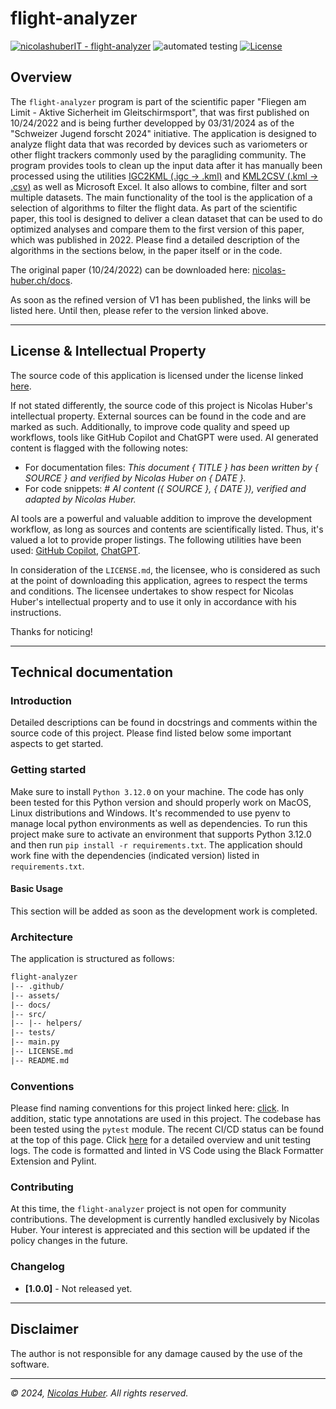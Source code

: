 # flight-analyzer
 
[![nicolashuberIT - flight-analyzer](https://img.shields.io/static/v1?label=nicolashuberIT&message=flight-analyzer&color=blue&logo=github)](https://github.com/nicolashuberIT/flight-analyzer "Go to GitHub repo")
![automated testing](https://github.com/nicolashuberIT/flight-analyzer/actions/workflows/ci.yaml/badge.svg)
[![License](https://img.shields.io/badge/License-INDIVIDUAL-blue)](#license)

## Overview

The `flight-analyzer` program is part of the scientific paper "Fliegen am Limit - Aktive Sicherheit im Gleitschirmsport", that was first published on 10/24/2022 and is being further developped by 03/31/2024 as of the "Schweizer Jugend forscht 2024" initiative. The application is designed to analyze flight data that was recorded by devices such as variometers or other flight trackers commonly used by the paragliding community. The program provides tools to clean up the input data after it has manually been processed using the utilities [IGC2KML (.igc -> .kml)](https://igc2kml.com/) and [KML2CSV (.kml -> .csv)](https://products.aspose.app/gis/conversion/kml-to-csv) as well as Microsoft Excel. It also allows to combine, filter and sort multiple datasets. The main functionality of the tool is the application of a selection of algorithms to filter the flight data. As part of the scientific paper, this tool is designed to deliver a clean dataset that can be used to do optimized analyses and compare them to the first version of this paper, which was published in 2022. Please find a detailed description of the algorithms in the sections below, in the paper itself or in the code.

The original paper (10/24/2022) can be downloaded here: [nicolas-huber.ch/docs](https://nicolas-huber.ch/docs/20221220_maturitaetsarbeit_fliegen-am-limit_public-version_nicolas-huber.pdf).

As soon as the refined version of V1 has been published, the links will be listed here. Until then, please refer to the version linked above.

---

## License & Intellectual Property

The source code of this application is licensed under the license linked [here](LICENSE.md).

If not stated differently, the source code of this project is Nicolas Huber's intellectual property. External sources can be found in the code and are marked as such. Additionally, to improve code quality and speed up workflows, tools like GitHub Copilot and ChatGPT were used. AI generated content is flagged with the following notes: 

- For documentation files: _This document { TITLE } has been written by { SOURCE } and verified by Nicolas Huber on { DATE }._
- For code snippets: _# AI content ({ SOURCE }, { DATE }), verified and adapted by Nicolas Huber._

AI tools are a powerful and valuable addition to improve the development workflow, as long as sources and contents are scientifically listed. Thus, it's valued a lot to provide proper listings. The following utilities have been used: [GitHub Copilot](https://github.com/features/copilot), [ChatGPT](https://chat.openai.com/).

In consideration of the `LICENSE.md`, the licensee, who is considered as such at the point of downloading this application, agrees to respect the terms and conditions. The licensee undertakes to show respect for Nicolas Huber's intellectual property and to use it only in accordance with his instructions.

Thanks for noticing! 

---

## Technical documentation

### Introduction

Detailed descriptions can be found in docstrings and comments within the source code of this project. Please find listed below some important aspects to get started.

### Getting started

Make sure to install `Python 3.12.0` on your machine. The code has only been tested for this Python version and should properly work on MacOS, Linux distributions and Windows. It's recommended to use pyenv to manage local python environments as well as dependencies. To run this project make sure to activate an environment that supports Python 3.12.0 and then run `pip install -r requirements.txt`. The application should work fine with the dependencies (indicated version) listed in `requirements.txt`.

#### Basic Usage

This section will be added as soon as the development work is completed.

### Architecture

The application is structured as follows:

```txt
flight-analyzer
|-- .github/
|-- assets/
|-- docs/
|-- src/
|-- |-- helpers/
|-- tests/
|-- main.py
|-- LICENSE.md
|-- README.md
```

### Conventions

Please find naming conventions for this project linked here: [click](/docs/docs-conventions.md). In addition, static type annotations are used in this project. The codebase has been tested using the `pytest` module. The recent CI/CD status can be found at the top of this page. Click [here](https://github.com/nicolashuberIT/flight-analyzer/actions) for a detailed overview and unit testing logs. The code is formatted and linted in VS Code using the Black Formatter Extension and Pylint.

### Contributing

At this time, the `flight-analyzer` project is not open for community contributions. The development is currently handled exclusively by Nicolas Huber. Your interest is appreciated and this section will be updated if the policy changes in the future.

### Changelog

- **[1.0.0]** - Not released yet.

---

## Disclaimer

The author is not responsible for any damage caused by the use of the software.

---

_© 2024, [Nicolas Huber](https://nicolas-huber.ch). All rights reserved._